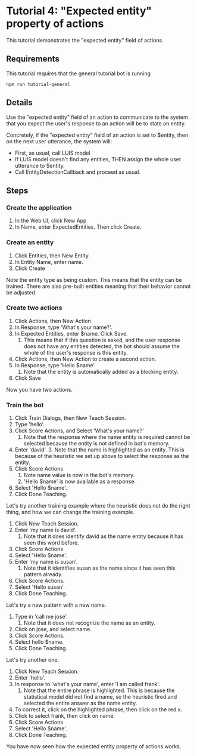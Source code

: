 # Tutorial 4: "Expected entity" property of actions

This tutorial demonstrates the "expected entity" field of actions.

## Requirements
This tutorial requires that the general tutorial bot is running

	npm run tutorial-general

## Details
Use the "expected entity" field of an action to communicate to the system that you expect the user's response to an action will be to state an entity.

Concretely, if the "expected entity" field of an action is set to $entity, then on the next user utterance, the system will:

- First, as usual, call LUIS model
- If LUIS model doesn't find any entities, THEN assign the whole user utterance to $entity.
- Call EntityDetectionCallback and proceed as usual.

## Steps

### Create the application

1. In the Web UI, click New App
2. In Name, enter ExpectedEntities. Then click Create.

### Create an entity

1. Click Entities, then New Entity.
2. In Entity Name, enter name.
3. Click Create

Note the entity type as being custom. This means that the entity can be trained. There are also pre-built entities meaning that their behavior cannot be adjusted.


### Create two actions

1. Click Actions, then New Action
2. In Response, type 'What's your name?'.
3. In Expected Entities, enter $name. Click Save.
	1. This means that if this question is asked, and the user response does not have any entities detected, the bot should assume the whole of the user's response is this entity.
2. Click Actions, then New Action to create a second action.
3. In Response, type 'Hello $name'.
	1. Note that the entity is automatically added as a blocking entity. 
4. Click Save

Now you have two actions.

### Train the bot

1. Click Train Dialogs, then New Teach Session.
2. Type 'hello'.
3. Click Score Actions, and Select 'What's your name?'
	1. Note that the response where the name entity is required cannot be selected because the entity is not defined in bot's memory.
2. Enter 'david'. 
	3. Note that the name is highlighted as an entity. This is because of the heuristic we set up above to select the response as the entity.
5. Click Score Actions
	1. Note name value is now in the bot's memory.
	2. 'Hello $name' is now available as a response. 
6. Select 'Hello $name'.
7. Click Done Teaching.

Let's try another training example where the heuristic does not do the right thing, and how we can change the training example.

1. Click New Teach Session.
2. Enter 'my name is david'.
	1. Note that it does identify david as the name entity because it has seen this word before.
2. Click Score Actions
3. Select 'Hello $name'.
4. Enter 'my name is susan'.
	1. Note that it identifies susan as the name since it has seen this pattern already.
2. Click Score Actions.
2. Select 'Hello susan'.
3. Click Done Teaching.


Let's try a new pattern with a new name.

1. Type in 'call me jose'.
	1. Note that it does not recognize the name as an entity.
2. Click on jose, and select name.
3. Click Score Actions.
4. Select hello $name.
5. Click Done Teaching.

Let's try another one.

1. Click New Teach Session.
2. Enter 'hello'.
3. In response to 'what's your name', enter 'I am called frank'.
	1. Note that the entire phrase is highlighted. This is because the statistical model did not find a name, so the heuristic fired and selected the entire answer as the name entity.
2. To correct it, click on the highlighted phrase, then click on the red x. 
3. Click to select frank, then click on name.
2. Click Score Actions
3. Select 'Hello $name'.
4. Click Done Teaching.

You have now seen how the expected entity property of actions works.
